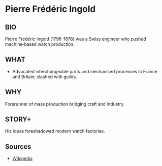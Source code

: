 ---
---
# Pierre Frédéric Ingold

## BIO
Pierre Frédéric Ingold (1796–1878) was a Swiss engineer who pushed machine‑based watch production.

## WHAT
- Advocated interchangeable parts and mechanised processes in France and Britain; clashed with guilds.

## WHY
Forerunner of mass production bridging craft and industry.

## STORY+
His ideas foreshadowed modern watch factories.

## Sources

- [Wikipedia](https://en.wikipedia.org/wiki/Pierre_Fr%C3%A9d%C3%A9ric_Ingold)
